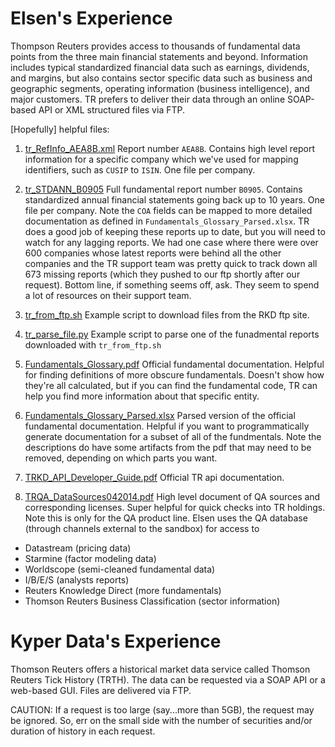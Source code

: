 # Elsen's Experience
Thompson Reuters provides access to thousands of fundamental data points from the three main financial statements and beyond. Information includes typical standardized financial data such as earnings, dividends, and margins, but also contains sector specific data such as business and geographic segments, operating information (business intelligence), and major customers. TR prefers to deliver their data through an online SOAP-based API or XML structured files via FTP.

[Hopefully] helpful files:

1. [tr_RefInfo_AEA8B.xml](tr_RefInfo_AEA8B.xml)
Report number `AEA8B`. Contains high level report information for a specific company which we've used for mapping identifiers, such as `CUSIP` to `ISIN`. One file per company.

1. [tr_STDANN_B0905](tr_STDANN_B0905)
Full fundamental report number `B0905`. Contains standardized annual financial statements going back up to 10 years. One file per company. Note the `COA` fields can be mapped to more detailed documentation as defined in `Fundamentals_Glossary_Parsed.xlsx`. TR does a good job of keeping these reports up to date, but you will need to watch for any lagging reports. We had one case where there were over 600 companies whose latest reports were behind all the other companies and the TR support team was pretty quick to track down all 673 missing reports (which they pushed to our ftp shortly after our request). Bottom line, if something seems off, ask. They seem to spend a lot of resources on their support team. 

1. [tr_from_ftp.sh](tr_from_ftp.sh)
Example script to download files from the RKD ftp site. 

1. [tr_parse_file.py](tr_parse_file.py)
Example script to parse one of the funadmental reports downloaded with `tr_from_ftp.sh`

1. [Fundamentals_Glossary.pdf](Fundamentals_Glossary.pdf)
Official fundamental documentation. Helpful for finding definitions of more obscure fundamentals. Doesn't show how they're all calculated, but if you can find the fundamental code, TR can help you find more information about that specific entity. 

1. [Fundamentals_Glossary_Parsed.xlsx](Fundamentals_Glossary_Parsed.xlsx)
Parsed version of the official fundamental documentation. Helpful if you want to programmatically generate documentation for a subset of all of the fundmentals. Note the descriptions do have some artifacts from the pdf that may need to be removed, depending on which parts you want. 

1. [TRKD_API_Developer_Guide.pdf](TRKD_API_Developer_Guide.pdf)
Official TR api documentation.

1. [TRQA_DataSources042014.pdf](TRQA_DataSources042014.pdf)
High level document of QA sources and corresponding licenses. Super helpful for quick checks into TR holdings. Note this is only for the QA product line. Elsen uses the QA database (through channels external to the sandbox) for access to
  - Datastream (pricing data)
  - Starmine (factor modeling data)
  - Worldscope (semi-cleaned fundamental data)
  - I/B/E/S (analysts reports)
  - Reuters Knowledge Direct (more fundamentals)
  - Thomson Reuters Business Classification (sector information)

# Kyper Data's Experience
Thomson Reuters offers a historical market data service called Thomson Reuters Tick History (TRTH). The data can be requested via a SOAP API or a web-based GUI. Files are delivered via FTP.

CAUTION: If a request is too large (say...more than 5GB), the request may be ignored. So, err on the small side with the number of securities and/or duration of history in each request.
